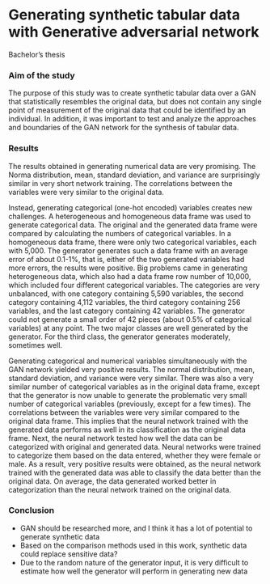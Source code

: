 # Generating synthetic tabular data with Generative adversarial network
Bachelor’s thesis

### Aim of the study
The purpose of this study was to create synthetic tabular data over a GAN that statistically resembles the original data, but does not contain any single point of measurement of the original data that could be identified by an individual. In addition, it was important to test and analyze the approaches and boundaries of the GAN network for the synthesis of tabular data.

### Results
The results obtained in generating numerical data are very promising. The Norma distribution, mean, standard deviation, and variance are surprisingly similar in very short network training. The correlations between the variables were very similar to the original data.

Instead, generating categorical (one-hot encoded) variables creates new challenges. A heterogeneous and homogeneous data frame was used to generate categorical data. The original and the generated data frame were compared by calculating the numbers of categorical variables. In a homogeneous data frame, there were only two categorical variables, each with 5,000. The generator generates such a data frame with an average error of about 0.1-1%, that is, either of the two generated variables had more errors, the results were positive. Big problems came in generating heterogeneous data, which also had a data frame row number of 10,000, which included four different categorical variables. The categories are very unbalanced, with one category containing 5,590 variables, the second category containing 4,112 variables, the third category containing 256 variables, and the last category containing 42 variables. The generator could not generate a small order of 42 pieces (about 0.5% of categorical variables) at any point. The two major classes are well generated by the generator. For the third class, the generator generates moderately, sometimes well.

Generating categorical and numerical variables simultaneously with the GAN network yielded very positive results. The normal distribution, mean, standard deviation, and variance were very similar. There was also a very similar number of categorical variables as in the original data frame, except that the generator is now unable to generate the problematic very small number of categorical variables (previously, except for a few times). The correlations between the variables were very similar compared to the original data frame. This implies that the neural network trained with the generated data performs as well in its classification as the original data frame. Next, the neural network tested how well the data can be categorized with original and generated data. Neural networks were trained to categorize them based on the data entered, whether they were female or male. As a result, very positive results were obtained, as the neural network trained with the generated data was able to classify the data better than the original data. On average, the data generated worked better in categorization than the neural network trained on the original data.

### Conclusion
* GAN should be researched more, and I think it has a lot of potential to generate synthetic data
* Based on the comparison methods used in this work, synthetic data could replace sensitive data?
* Due to the random nature of the generator input, it is very difficult to estimate how well the generator will perform in generating new data
